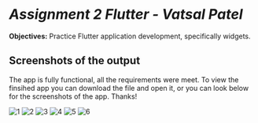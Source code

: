 # ***Assignment 2 Flutter - Vatsal Patel***

**Objectives:** Practice Flutter application development, specifically widgets.

## Screenshots of the output

The app is fully functional, all the requirements were meet. To view the finsihed app you can download the file and open it, or you can look below for the screenshots of the app. Thanks!

![1](https://user-images.githubusercontent.com/80840797/201501511-840c74be-7874-4af3-9816-56c60df15843.PNG)
![2](https://user-images.githubusercontent.com/80840797/201501513-4c3a4a1f-6366-4451-8461-e0a4c416e939.PNG)
![3](https://user-images.githubusercontent.com/80840797/201501514-2af06ea2-38cd-4170-8618-f9d610a7d9b3.PNG)
![4](https://user-images.githubusercontent.com/80840797/201501515-344922d9-9218-4507-bf72-710162052282.PNG)
![5](https://user-images.githubusercontent.com/80840797/201501509-f56b6aae-0fac-422b-8564-2ea7d99c03a0.PNG)
![6](https://user-images.githubusercontent.com/80840797/201501510-4521b034-2880-4508-b8f9-b41b0ac32a46.PNG)
